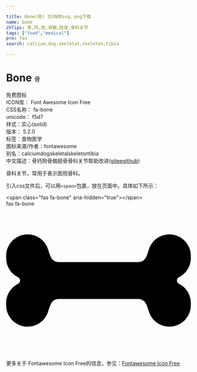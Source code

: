 ```yaml
---

title: Bone(骨) ICON转svg、png下载
name: bone
zhTips: 骨,钙,狗,骨骼,胫骨,骨科关节
tags: ["food","medical"]
pre: fas
search: calcium,dog,skeletal,skeleton,tibia

---
```


# Bone  <small style="font-size: 60%;font-weight: 100">骨</small>


<div class="detail-page">
<p>
<span><span class="badge-success badge">免费图标</span> </span>
<br/>
<span>
ICON库：
<span class="badge-secondary badge">Font Awesome Icon Free</span> 
</span>
<br/>
<span>
CSS名称：
<span class="badge-secondary badge">fa-bone</span> 
</span>
<br/>
<span>
unicode：
<span class="badge-secondary badge">f5d7</span> 
<copy-btn content='f5d7' btn-title=""></copy-btn>
<copy-btn :content='String.fromCodePoint(parseInt("f5d7", 16))' btn-title="复制U"></copy-btn>
</span><br/><span>样式：<span class="badge-light badge">实心(solid)</span></span>
<br/>
<span>
版本：
<span class="badge-secondary badge">5.2.0</span> 
</span><br/><span>标签：<span class="badge-light badge"><router-link to="/tags/food.html">食物</router-link></span><span class="badge-light badge"><router-link to="/tags/medical.html">医学</router-link></span></span>
<br/>
<span>图标来源/作者：<span class="badge-light badge">fontawesome</span></span> 
<br/>
<span>别名：<span class="badge-light badge">calcium</span><span class="badge-light badge">dog</span><span class="badge-light badge">skeletal</span><span class="badge-light badge">skeleton</span><span class="badge-light badge">tibia</span></span><br/><span class="zh-detail">中文描述：<span class="badge-primary badge">骨</span><span class="badge-primary badge">钙</span><span class="badge-primary badge">狗</span><span class="badge-primary badge">骨骼</span><span class="badge-primary badge">胫骨</span><span class="badge-primary badge">骨科关节</span><span class="help-link"><span>帮助改进</span>(<a href="https://gitee.com/liuwave/icon-helper/edit/master/json/fontawesome/solid/bone.json" target="_blank" rel="noopener noreferrer">gitee</a><a href="https://github.com/liuwave/icon-helper/edit/master/json/fontawesome/solid/bone.json" target="_blank" rel="noopener noreferrer">github</a></span>)</span><br/>
</p>
</div><div class="description description alert alert-light">骨科关节，常用于表示医院骨科。</div>
<div class="alert alert-dark">
  <i class="fas fa-bone fa-xs"></i>
  <i class="fas fa-bone fa-sm"></i>
  <i class="fas fa-bone fa-lg"></i>
  <i class="fas fa-bone fa-2x"></i>
  <i class="fas fa-bone fa-3x"></i>
  <i class="fas fa-bone fa-5x"></i>
  <i class="fas fa-bone fa-7x"></i>
</div>
<div>
  <p>引入css文件后，可以用<code>&lt;span&gt;</code>包裹，放在页面中。具体如下所示：    
  </p>
  <div class="alert alert-primary" style="font-size: 14px">
    &lt;span class="fas fa-bone" aria-hidden="true"&gt;&lt;/span&gt;
    <copy-btn content='<span class="fas fa-bone" aria-hidden="true"></span>'></copy-btn>
  </div>
  <div class="alert alert-secondary">
    <i class="fas fa-bone"
    style="font-size: 24px"
    aria-hidden="true"></i> fas fa-bone
    <copy-btn content="fas fa-bone" btn-title="复制图标名称"></copy-btn>
  </div>
</div>
<div id="svg" class="svg-wrap">
<svg xmlns="http://www.w3.org/2000/svg" viewBox="0 0 640 512"><path d="M598.88 244.56c25.2-12.6 41.12-38.36 41.12-66.53v-7.64C640 129.3 606.7 96 565.61 96c-32.02 0-60.44 20.49-70.57 50.86-7.68 23.03-11.6 45.14-38.11 45.14H183.06c-27.38 0-31.58-25.54-38.11-45.14C134.83 116.49 106.4 96 74.39 96 33.3 96 0 129.3 0 170.39v7.64c0 28.17 15.92 53.93 41.12 66.53 9.43 4.71 9.43 18.17 0 22.88C15.92 280.04 0 305.8 0 333.97v7.64C0 382.7 33.3 416 74.38 416c32.02 0 60.44-20.49 70.57-50.86 7.68-23.03 11.6-45.14 38.11-45.14h273.87c27.38 0 31.58 25.54 38.11 45.14C505.17 395.51 533.6 416 565.61 416c41.08 0 74.38-33.3 74.38-74.39v-7.64c0-28.18-15.92-53.93-41.12-66.53-9.42-4.71-9.42-18.17.01-22.88z"/></svg>
</div>
<detail full-name='fa-bone'></detail>
    
<div><p>更多关于  Fontawesome Icon Free的信息，参见：<a target="_blank" href="https://iconhelper.cn/fontawesome.html">Fontawesome Icon Free</a>
</p></div>
